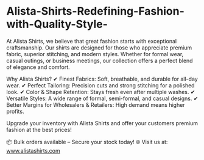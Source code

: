 # Alista-Shirts-Redefining-Fashion-with-Quality-Style-
At Alista Shirts, we believe that great fashion starts with exceptional craftsmanship. Our shirts are designed for those who appreciate premium fabric, superior stitching, and modern styles. Whether for formal wear, casual outings, or business meetings, our collection offers a perfect blend of elegance and comfort.

Why Alista Shirts?
✔ Finest Fabrics: Soft, breathable, and durable for all-day wear.
✔ Perfect Tailoring: Precision cuts and strong stitching for a polished look.
✔ Color & Shape Retention: Stays fresh even after multiple washes.
✔ Versatile Styles: A wide range of formal, semi-formal, and casual designs.
✔ Better Margins for Wholesalers & Retailers: High demand means higher profits.

Upgrade your inventory with Alista Shirts and offer your customers premium fashion at the best prices!

📦 Bulk orders available – Secure your stock today!
🌐 Visit us at: www.alistashirts.com
